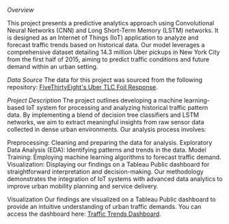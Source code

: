 *Overview*

This project presents a predictive analytics approach using Convolutional Neural Networks (CNN) and Long Short-Term Memory (LSTM) networks. It is designed as an Internet of Things (IoT) application to analyze and forecast traffic trends based on historical data. Our model leverages a comprehensive dataset detailing 14.3 million Uber pickups in New York City from the first half of 2015, aiming to predict traffic conditions and future demand within an urban setting.

*Data Source*
The data for this project was sourced from the following repository: [FiveThirtyEight's Uber TLC Foil Response](https://github.com/fivethirtyeight/uber-tlc-foil-response).

*Project Description*
The project outlines developing a machine learning-based IoT system for processing and analyzing historical traffic pattern data. By implementing a blend of decision tree classifiers and LSTM networks, we aim to extract meaningful insights from raw sensor data collected in dense urban environments. Our analysis process involves:

Preprocessing: Cleaning and preparing the data for analysis.
Exploratory Data Analysis (EDA): Identifying patterns and trends in the data.
Model Training: Employing machine learning algorithms to forecast traffic demand.
Visualization: Displaying our findings on a Tableau Public dashboard for straightforward interpretation and decision-making.
Our methodology demonstrates the integration of IoT systems with advanced data analytics to improve urban mobility planning and service delivery.

Visualization
Our findings are visualized on a Tableau Public dashboard to provide an intuitive understanding of urban traffic demands. You can access the dashboard here: [Traffic Trends Dashboard](https://public.tableau.com/app/profile/prachi.khanna/viz/IOTFinalProject/UberPickupPrediction).
